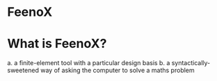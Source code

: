 # FeenoX


# What is FeenoX?

 a. a finite-element tool with a particular design basis
 b. a syntactically-sweetened way of asking the computer to solve a maths problem
 
 
